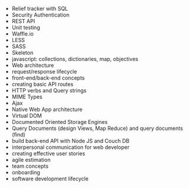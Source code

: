 - Relief tracker with SQL
- Security Authentication
- REST API
- Unit testing
- Waffle.io
- LESS
- SASS
- Skeleton
- javascript: collections, dictionaries, map, objectives
- Web architecture 
- request/response lifecycle
- front-end/back-end concepts
- creating basic API routes
- HTTP verbs and Query strings
- MIME  Types
- Ajax
- Native Web App architecture 
- Virtual DOM
- Documented Oriented Storage Engines
- Query Documents (design Views, Map Reduce) and query documents (find)
- build back-end API with Node JS and Couch DB
- interpersonal communication for web developer
- creating effective user stories
- agile estimation
- team concepts
- onboarding
- software development lifecycle